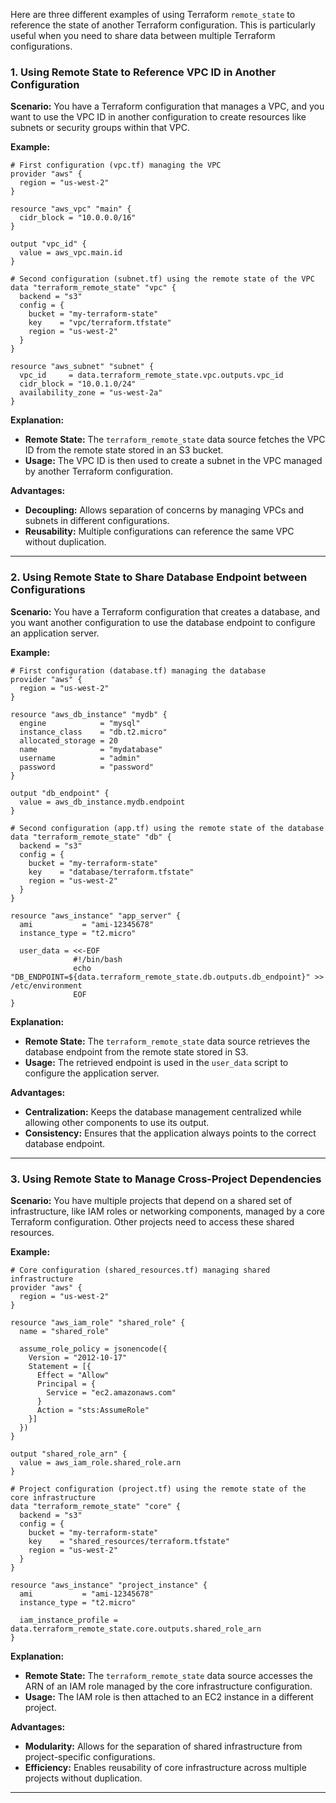 Here are three different examples of using Terraform `remote_state` to reference the state of another Terraform configuration. This is particularly useful when you need to share data between multiple Terraform configurations.

### 1. **Using Remote State to Reference VPC ID in Another Configuration**

**Scenario:**
You have a Terraform configuration that manages a VPC, and you want to use the VPC ID in another configuration to create resources like subnets or security groups within that VPC.

**Example:**

```hcl
# First configuration (vpc.tf) managing the VPC
provider "aws" {
  region = "us-west-2"
}

resource "aws_vpc" "main" {
  cidr_block = "10.0.0.0/16"
}

output "vpc_id" {
  value = aws_vpc.main.id
}
```

```hcl
# Second configuration (subnet.tf) using the remote state of the VPC
data "terraform_remote_state" "vpc" {
  backend = "s3"
  config = {
    bucket = "my-terraform-state"
    key    = "vpc/terraform.tfstate"
    region = "us-west-2"
  }
}

resource "aws_subnet" "subnet" {
  vpc_id     = data.terraform_remote_state.vpc.outputs.vpc_id
  cidr_block = "10.0.1.0/24"
  availability_zone = "us-west-2a"
}
```

**Explanation:**
- **Remote State:** The `terraform_remote_state` data source fetches the VPC ID from the remote state stored in an S3 bucket.
- **Usage:** The VPC ID is then used to create a subnet in the VPC managed by another Terraform configuration.

**Advantages:**
- **Decoupling:** Allows separation of concerns by managing VPCs and subnets in different configurations.
- **Reusability:** Multiple configurations can reference the same VPC without duplication.

---

### 2. **Using Remote State to Share Database Endpoint between Configurations**

**Scenario:**
You have a Terraform configuration that creates a database, and you want another configuration to use the database endpoint to configure an application server.

**Example:**

```hcl
# First configuration (database.tf) managing the database
provider "aws" {
  region = "us-west-2"
}

resource "aws_db_instance" "mydb" {
  engine            = "mysql"
  instance_class    = "db.t2.micro"
  allocated_storage = 20
  name              = "mydatabase"
  username          = "admin"
  password          = "password"
}

output "db_endpoint" {
  value = aws_db_instance.mydb.endpoint
}
```

```hcl
# Second configuration (app.tf) using the remote state of the database
data "terraform_remote_state" "db" {
  backend = "s3"
  config = {
    bucket = "my-terraform-state"
    key    = "database/terraform.tfstate"
    region = "us-west-2"
  }
}

resource "aws_instance" "app_server" {
  ami           = "ami-12345678"
  instance_type = "t2.micro"

  user_data = <<-EOF
              #!/bin/bash
              echo "DB_ENDPOINT=${data.terraform_remote_state.db.outputs.db_endpoint}" >> /etc/environment
              EOF
}
```

**Explanation:**
- **Remote State:** The `terraform_remote_state` data source retrieves the database endpoint from the remote state stored in S3.
- **Usage:** The retrieved endpoint is used in the `user_data` script to configure the application server.

**Advantages:**
- **Centralization:** Keeps the database management centralized while allowing other components to use its output.
- **Consistency:** Ensures that the application always points to the correct database endpoint.

---

### 3. **Using Remote State to Manage Cross-Project Dependencies**

**Scenario:**
You have multiple projects that depend on a shared set of infrastructure, like IAM roles or networking components, managed by a core Terraform configuration. Other projects need to access these shared resources.

**Example:**

```hcl
# Core configuration (shared_resources.tf) managing shared infrastructure
provider "aws" {
  region = "us-west-2"
}

resource "aws_iam_role" "shared_role" {
  name = "shared_role"
  
  assume_role_policy = jsonencode({
    Version = "2012-10-17"
    Statement = [{
      Effect = "Allow"
      Principal = {
        Service = "ec2.amazonaws.com"
      }
      Action = "sts:AssumeRole"
    }]
  })
}

output "shared_role_arn" {
  value = aws_iam_role.shared_role.arn
}
```

```hcl
# Project configuration (project.tf) using the remote state of the core infrastructure
data "terraform_remote_state" "core" {
  backend = "s3"
  config = {
    bucket = "my-terraform-state"
    key    = "shared_resources/terraform.tfstate"
    region = "us-west-2"
  }
}

resource "aws_instance" "project_instance" {
  ami           = "ami-12345678"
  instance_type = "t2.micro"
  
  iam_instance_profile = data.terraform_remote_state.core.outputs.shared_role_arn
}
```

**Explanation:**
- **Remote State:** The `terraform_remote_state` data source accesses the ARN of an IAM role managed by the core infrastructure configuration.
- **Usage:** The IAM role is then attached to an EC2 instance in a different project.

**Advantages:**
- **Modularity:** Allows for the separation of shared infrastructure from project-specific configurations.
- **Efficiency:** Enables reusability of core infrastructure across multiple projects without duplication.

---